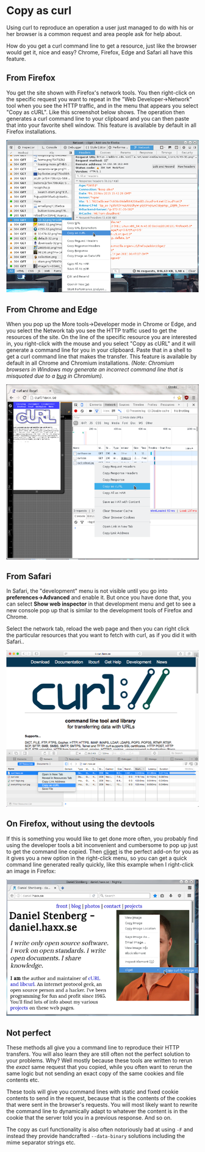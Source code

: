 # Copy as curl

Using curl to reproduce an operation a user just managed to do with his or her browser is a common request and area people ask for help about.

How do you get a curl command line to get a resource, just like the browser would get it, nice and easy? Chrome, Firefox, Edge and Safari all have this feature.

## From Firefox

You get the site shown with Firefox's network tools. You then right-click on the specific request you want to repeat in the "Web Developer->Network" tool when you see the HTTP traffic, and in the menu that appears you select "Copy as cURL". Like this screenshot below shows. The operation then generates a curl command line to your clipboard and you can then paste that into your favorite shell window. This feature is available by default in all Firefox installations.

![copy as curl with Firefox](firefox-copy-as-curl.png)

## From Chrome and Edge

When you pop up the More tools->Developer mode in Chrome or Edge, and you select the Network tab you see the HTTP traffic used to get the resources of the site. On the line of the specific resource you are interested in, you right-click with the mouse and you select "Copy as cURL" and it will generate a command line for you in your clipboard. Paste that in a shell to get a curl command line that makes the transfer. This feature is available by default in all Chrome and Chromium installations. _(Note: Chromium browsers in Windows may generate an incorrect command line that is misquoted due to a_ [_bug_](https://bugs.chromium.org/p/chromium/issues/detail?id=1242803) _in Chromium)._

![copy as curl with Chrome](chrome-copy-as-curl.png)

## From Safari

In Safari, the "development" menu is not visible until you go into **preferences->Advanced** and enable it. But once you have done that, you can select **Show web inspector** in that development menu and get to see a new console pop up that is similar to the development tools of Firefox and Chrome.

Select the network tab, reload the web page and then you can right click the particular resources that you want to fetch with curl, as if you did it with Safari..

![copy as curl with Safari](safari-copy-as-curl.png)

## On Firefox, without using the devtools

If this is something you would like to get done more often, you probably find using the developer tools a bit inconvenient and cumbersome to pop up just to get the command line copied. Then [cliget](https://addons.mozilla.org/en-US/firefox/addon/cliget/) is the perfect add-on for you as it gives you a new option in the right-click menu, so you can get a quick command line generated really quickly, like this example when I right-click an image in Firefox:

![cliget with Firefox](firefox-cliget.png)

## Not perfect

These methods all give you a command line to reproduce their HTTP transfers. You will also learn they are still often not the perfect solution to your problems. Why? Well mostly because these tools are written to rerun the _exact_ same request that you copied, while you often want to rerun the same logic but not sending an exact copy of the same cookies and file contents etc.

These tools will give you command lines with static and fixed cookie contents to send in the request, because that is the contents of the cookies that were sent in the browser's requests. You will most likely want to rewrite the command line to dynamically adapt to whatever the content is in the cookie that the server told you in a previous response. And so on.

The copy as curl functionality is also often notoriously bad at using `-F` and instead they provide handcrafted `--data-binary` solutions including the mime separator strings etc.
